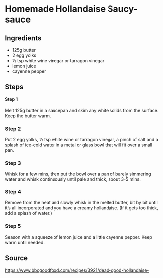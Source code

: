 # Homemade Hollandaise Saucy-sauce

## Ingredients

- 125g butter
- 2 egg yolks
- ½ tsp white wine vinegar or tarragon vinegar
- lemon juice
- cayenne pepper

## Steps

#### Step 1
Melt 125g butter in a saucepan and skim any white solids from the surface. Keep the butter warm. 

### Step 2
Put 2 egg yolks, ½ tsp white wine or tarragon vinegar, a pinch of salt and a splash of ice-cold water in a metal or glass bowl that will fit over a small pan.

### Step 3
Whisk for a few mins, then put the bowl over a pan of barely simmering water and whisk continuously until pale and thick, about 3-5 mins.

### Step 4
Remove from the heat and slowly whisk in the melted butter, bit by bit until it’s all incorporated and you have a creamy hollandaise. (If it gets too thick, add a splash of water.)

### Step 5
Season with a squeeze of lemon juice and a little cayenne pepper. Keep warm until needed.

## Source

https://www.bbcgoodfood.com/recipes/3921/dead-good-hollandaise-
